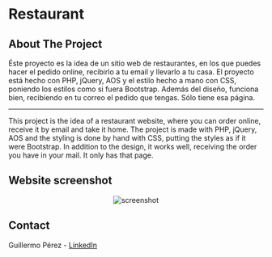 <div id="top"></div>

# Restaurant

## About The Project

Éste proyecto es la idea de un sitio web de restaurantes, en los que puedes hacer el pedido online, recibirlo a tu email y llevarlo a tu casa. El proyecto está hecho con PHP, jQuery, AOS y el estilo hecho a mano con CSS, poniendo los estilos como si fuera Bootstrap. Además del diseño, funciona bien, recibiendo en tu correo el pedido que tengas. Sólo tiene esa página.

-------------------------------------------------------------------------------

This project is the idea of a restaurant website, where you can order online, receive it by email and take it home. The project is made with PHP, jQuery, AOS and the styling is done by hand with CSS, putting the styles as if it were Bootstrap. In addition to the design, it works well, receiving the order you have in your mail. It only has that page.

## Website screenshot

<div align="center">
    <img src="./img/Restaurante.png" alt="screenshot">
</div>


## Contact

Guillermo Pérez - [LinkedIn](https://linkedin.com/in/guillermo-perez-fuentes)